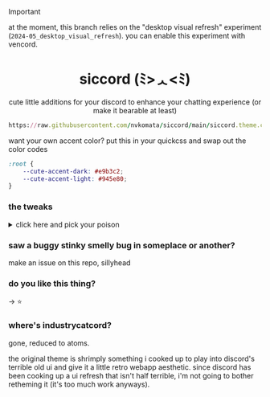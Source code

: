 > [!IMPORTANT]  
> at the moment, this branch relies on the "desktop visual refresh" experiment (`2024-05_desktop_visual_refresh`). you can enable this experiment with vencord.

<div align="center">

# siccord (ﾐ>ᆺ<ﾐ)

cute little additions for your discord to enhance your chatting experience (or make it bearable at least)

</div>

```ruby
https://raw.githubusercontent.com/nvkomata/siccord/main/siccord.theme.css
```

want your own accent color? put this in your quickcss and swap out the color codes
```css
:root {
    --cute-accent-dark: #e9b3c2;
    --cute-accent-light: #945e80;
}
```

### the tweaks

<details>
    <summary>click here and pick your poison</summary>

#### chat bubbles
turns your boring, undistinguishable messages into comfy bubbles

> for your own message bubbles to be right aligned, you need the "ThemeAttributes" vencord plugin
> 
> ![screenshot](https://github.com/user-attachments/assets/6e7af20d-2a42-42e0-96cb-4af3e989718a)


```b
https://raw.githubusercontent.com/nvkomata/siccord/main/tweaks/chat-bubbles.css
```

#### compact channel text area
removes the app launcher button and the dedicated gif/sticker buttons

```b
https://raw.githubusercontent.com/nvkomata/siccord/main/tweaks/compact-text-area.css
```

#### chat Background
gives your chat an interesting background

```b
https://raw.githubusercontent.com/nvkomata/siccord/main/tweaks/chat-background.css
```

#### make everything a square (or polygon)
minecraft

```b
https://raw.githubusercontent.com/nvkomata/siccord/main/tweaks/square-off.css
```

</details>

### saw a buggy stinky smelly bug in someplace or another?
make an issue on this repo, sillyhead

### do you like this thing?
-> ⭐

### where's industrycatcord?

gone, reduced to atoms.

the original theme is shrimply something i cooked up to play into discord's terrible old ui and give it a little retro webapp aesthetic. since discord has been cooking up a ui refresh that isn't half terrible, i'm not going to bother retheming it (it's too much work anyways).
